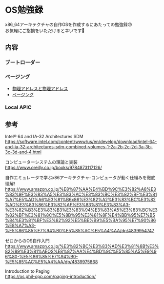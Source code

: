 # OS勉強録

x86_64アーキテクチャの自作OSを作成するにあたっての勉強録😓 \
お気軽にご指摘をいただけると幸いです🙏

## 内容

### ブートローダー

### ページング
- [物理アドレスと物理アドレス](./paging/address.md)
- [ページング](./paging/paging.md)

### Local APIC

## 参考
Intel® 64 and IA-32 Architectures SDM \
https://software.intel.com/content/www/us/en/develop/download/intel-64-and-ia-32-architectures-sdm-combined-volumes-1-2a-2b-2c-2d-3a-3b-3c-3d-and-4.html

コンピューターシステムの理論と実装 \
https://www.oreilly.co.jp/books/9784873117126/

自作エミュレータで学ぶx86アーキテクチャ-コンピュータが動く仕組みを徹底理解! \
https://www.amazon.co.jp/%E8%87%AA%E4%BD%9C%E3%82%A8%E3%83%9F%E3%83%A5%E3%83%AC%E3%83%BC%E3%82%BF%E3%81%A7%E5%AD%A6%E3%81%B6x86%E3%82%A2%E3%83%BC%E3%82%AD%E3%83%86%E3%82%AF%E3%83%81%E3%83%A3-%E3%82%B3%E3%83%B3%E3%83%94%E3%83%A5%E3%83%BC%E3%82%BF%E3%81%8C%E5%8B%95%E3%81%8F%E4%BB%95%E7%B5%84%E3%81%BF%E3%82%92%E5%BE%B9%E5%BA%95%E7%90%86%E8%A7%A3-%E5%86%85%E7%94%B0%E5%85%AC%E5%A4%AA/dp/4839954747

ゼロからのOS自作入門 \
https://www.amazon.co.jp/%E3%82%BC%E3%83%AD%E3%81%8B%E3%82%89%E3%81%AEOS%E8%87%AA%E4%BD%9C%E5%85%A5%E9%96%80-%E5%86%85%E7%94%B0-%E5%85%AC%E5%A4%AA/dp/4839975868

Introduction to Paging \
https://os.phil-opp.com/paging-introduction/





